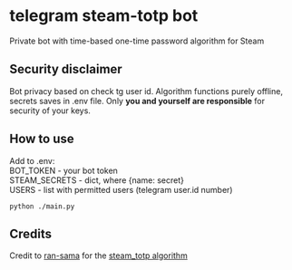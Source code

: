 # telegram steam-totp bot
Private bot with time-based one-time password algorithm for Steam 

## Security disclaimer
Bot privacy based on check tg user id. 
Algorithm functions purely offline, secrets saves in .env file. Only __you and yourself are responsible__ for security of your keys.

## How to use
Add to .env:  
    BOT_TOKEN - your bot token  
    STEAM_SECRETS - dict, where {name: secret}  
    USERS - list with permitted users (telegram user.id number)
    
    python ./main.py
## Credits
Credit to [ran-sama](https://github.com/ran-sama) for the [steam_totp algorithm](https://github.com/ran-sama/python3-steam-authenticator)

